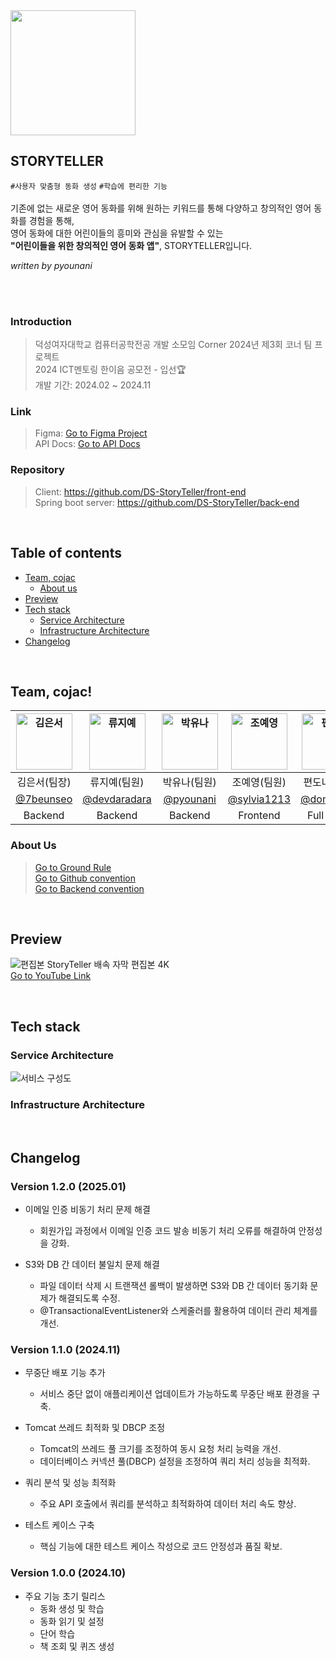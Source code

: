 <img src="https://github.com/user-attachments/assets/bae54899-5a36-4aa0-a6b5-ca7a7fecae80" width="200px" height="200px"/>
  
## STORYTELLER

`#사용자 맞춤형 동화 생성` `#학습에 편리한 기능` <br /> <br />
기존에 없는 새로운 영어 동화를 위해 원하는 키워드를 통해 다양하고 창의적인 영어 동화를 경험을 통해, <br /> 영어 동화에 대한 어린이들의 흥미와 관심을 유발할 수 있는 <br />
**"어린이들을 위한 창의적인 영어 동화 앱"**, STORYTELLER입니다.

_written by pyounani_

<br />
<br />

### Introduction

> 덕성여자대학교 컴퓨터공학전공 개발 소모임 Corner 2024년 제3회 코너 팀 프로젝트 <br />
> 2024 ICT멘토링 한이음 공모전 - 입선🏆<br />
> 개발 기간: 2024.02 ~ 2024.11

### Link

> Figma: [Go to Figma Project](https://www.figma.com/design/vn0MM3w33Qt2pbOeCYeevr/UI%2FUX?node-id=0-1&t=qMLo9GoMnD6dtonh-1) <br />
> API Docs: [Go to API Docs](https://band-blackberry-aca.notion.site/70fe441ebe0a41aab3995c4fd57c262e?v=f05b03bdfb834dbcb86494e4c31d1ece) <br />

### Repository

> Client: https://github.com/DS-StoryTeller/front-end <br />
> Spring boot server: https://github.com/DS-StoryTeller/back-end <br/>

<br />

## Table of contents

- [Team, cojac](#team-cojac)
  - [About us](#about-us)
- [Preview](#preview)
- [Tech stack](#tech-stack)
  - [Service Architecture](#service-architecture)
  - [Infrastructure Architecture](#infrastructure-architecture)
- [Changelog](#changelog)

<br />

## Team, cojac!

| <img src="https://github.com/user-attachments/assets/5075e5e6-36a5-4dd4-b44f-9eb49f1a19d1" width="90px" height="90px" alt="김은서"/> | <img src="https://github.com/user-attachments/assets/52b12c2e-0342-46d9-82e1-cbca7c68d6d0" width="90px" height="90px" alt="류지예"/> | <img src="https://github.com/user-attachments/assets/d1624659-ba9f-4db1-9688-3dc163492d51" width="90px" height="90px" alt="박유나"/> | <img src="https://github.com/user-attachments/assets/7e05b089-0ec0-4fdf-b61f-94ff1d42f1ef" width="90px" height="90px" alt="조예영"/> | <img src="https://github.com/user-attachments/assets/d49f7d26-cfd7-4475-89e8-a6f9a652f5a5" width="90px" height="90px" alt="편도나"/> |
| :--------------------------------------------------------------: | :--------------------------------------------------------------: | :--------------------------------------------------------------: | :--------------------------------------------------------------: | :--------------------------------------------------------------: |
|                           김은서(팀장)                           |                           류지예(팀원)                           |                           박유나(팀원)                           |                           조예영(팀원)                           |                           편도나(팀원)                           |
|             [@7beunseo](https://github.com/7beunseo)             |          [@devdaradara](https://github.com/devdaradara)          |             [@pyounani](https://github.com/pyounani)             |           [@sylvia1213](https://github.com/sylvia1213)           |             [@dona0123](https://github.com/dona0123)             |
|                             Backend                              |                             Backend                              |                             Backend                              |                             Frontend                             |                            Full Stack                            |

### About Us

> [Go to Ground Rule](https://band-blackberry-aca.notion.site/GROUND-RULE-df39be0a0e1241dcb2e00a04c4a13f88?pvs=73) <br />
> [Go to Github convention](https://band-blackberry-aca.notion.site/GIT-Convention-6f4b1dc7ddfa43e2bfcf5e513d358796?pvs=73) <br />
> [Go to Backend convention](https://band-blackberry-aca.notion.site/1e6aa4929bd841459614b75a2c35df5d?pvs=73)

<br />

## Preview
![편집본  StoryTeller 배속 자막 편집본 4K](https://github.com/user-attachments/assets/61a1313c-95c0-4f5f-b9a8-cf1d00a59f3c) <br />
[Go to YouTube Link](https://www.youtube.com/watch?v=9JHMy-bQO-Y)

<br />

## Tech stack

### Service Architecture
![서비스 구성도](https://github.com/user-attachments/assets/24059f87-4542-4cb2-989e-bf710dde687e)

### Infrastructure Architecture

<br />

## Changelog
### Version 1.2.0 (2025.01)
- 이메일 인증 비동기 처리 문제 해결
  - 회원가입 과정에서 이메일 인증 코드 발송 비동기 처리 오류를 해결하여 안정성을 강화.
  
- S3와 DB 간 데이터 불일치 문제 해결
  - 파일 데이터 삭제 시 트랜잭션 롤백이 발생하면 S3와 DB 간 데이터 동기화 문제가 해결되도록 수정.
  - @TransactionalEventListener와 스케줄러를 활용하여 데이터 관리 체계를 개선.

### Version 1.1.0 (2024.11)
- 무중단 배포 기능 추가
  - 서비스 중단 없이 애플리케이션 업데이트가 가능하도록 무중단 배포 환경을 구축.

- Tomcat 쓰레드 최적화 및 DBCP 조정
  - Tomcat의 쓰레드 풀 크기를 조정하여 동시 요청 처리 능력을 개선.
  - 데이터베이스 커넥션 풀(DBCP) 설정을 조정하여 쿼리 처리 성능을 최적화.

- 쿼리 분석 및 성능 최적화
  - 주요 API 호출에서 쿼리를 분석하고 최적화하여 데이터 처리 속도 향상.

- 테스트 케이스 구축
  - 핵심 기능에 대한 테스트 케이스 작성으로 코드 안정성과 품질 확보.

### Version 1.0.0 (2024.10)
- 주요 기능 초기 릴리스
  - 동화 생성 및 학습
  - 동화 읽기 및 설정
  - 단어 학습
  - 책 조회 및 퀴즈 생성


